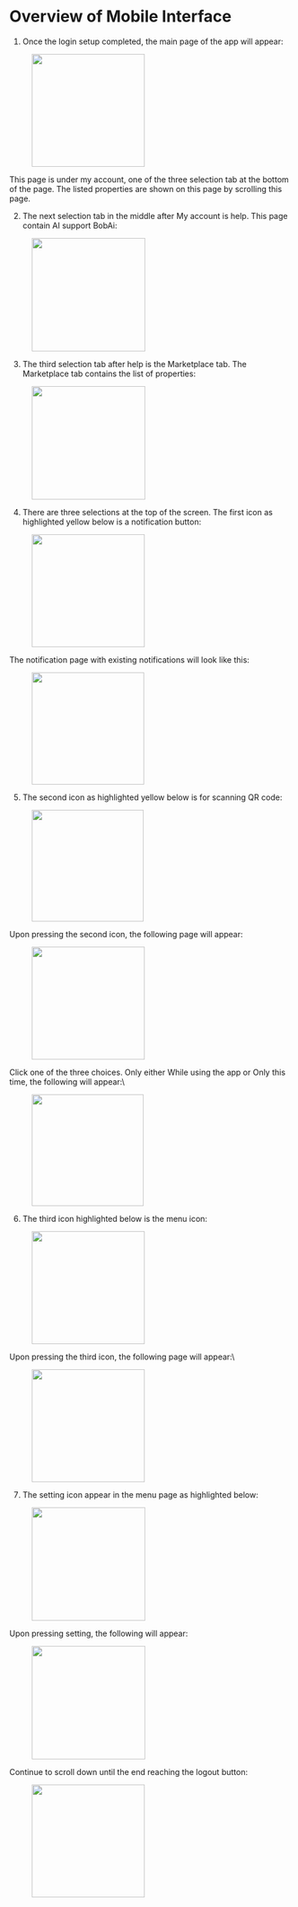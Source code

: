 # Overview of Mobile Interface

1. Once the login setup completed, the main page of the app will appear:&#x20;

<figure><img src="../../../../../.gitbook/assets/image (5) (1).png" alt="" width="201"><figcaption></figcaption></figure>

This page is under my account, one of the three selection tab at the bottom of the page. The listed properties are shown on this page by scrolling this page.



2. The next selection tab in the middle after My account is help. This page contain AI support BobAi:

<figure><img src="../../../../../.gitbook/assets/image (1) (1) (1) (2).png" alt="" width="202"><figcaption></figcaption></figure>

3. The third selection tab after help is the Marketplace tab. The Marketplace tab contains the list of properties:

<figure><img src="../../../../../.gitbook/assets/image (2) (1) (1) (2).png" alt="" width="202"><figcaption></figcaption></figure>



4. There are three selections at the top of the screen. The first icon as highlighted yellow below is a notification button:

<figure><img src="../../../../../.gitbook/assets/image (3) (1) (1) (2).png" alt="" width="201"><figcaption></figcaption></figure>

The notification page with existing notifications will look like this:

<figure><img src="../../../../../.gitbook/assets/image (4) (1) (1).png" alt="" width="200"><figcaption></figcaption></figure>



5. The second icon as highlighted yellow below is for scanning QR code:

<figure><img src="../../../../../.gitbook/assets/image (5) (1) (2).png" alt="" width="199"><figcaption></figcaption></figure>

Upon pressing the second icon, the following page will appear:

<figure><img src="../../../../../.gitbook/assets/image (6) (1).png" alt="" width="201"><figcaption></figcaption></figure>

Click one of the three choices. Only either While using the app or Only this time, the following will appear:\


<figure><img src="../../../../../.gitbook/assets/image (7) (1).png" alt="" width="199"><figcaption></figcaption></figure>



6. The third icon highlighted below is the menu icon:

<figure><img src="../../../../../.gitbook/assets/image (8) (1).png" alt="" width="201"><figcaption></figcaption></figure>

Upon pressing the third icon, the following page will appear:\


<figure><img src="../../../../../.gitbook/assets/image (10) (1).png" alt="" width="201"><figcaption></figcaption></figure>



7. The setting icon appear in the menu page as highlighted below:

<figure><img src="../../../../../.gitbook/assets/image (11) (1).png" alt="" width="202"><figcaption></figcaption></figure>

Upon pressing setting, the following will appear:&#x20;

<figure><img src="../../../../../.gitbook/assets/image (12) (1).png" alt="" width="202"><figcaption></figcaption></figure>

Continue to scroll down until the end reaching the logout button:

<figure><img src="../../../../../.gitbook/assets/image (13) (2).png" alt="" width="201"><figcaption></figcaption></figure>
